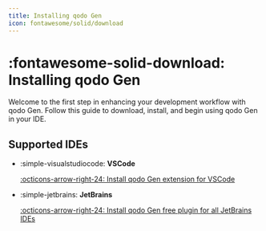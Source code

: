 ```yaml
---
title: Installing qodo Gen
icon: fontawesome/solid/download
---
```


# :fontawesome-solid-download: Installing qodo Gen

Welcome to the first step in enhancing your development workflow with qodo Gen. Follow this guide to download, install, and begin using qodo Gen in your IDE.

## Supported IDEs

<div class="grid cards" markdown>

- :simple-visualstudiocode: __VSCode__ 

    [:octicons-arrow-right-24: Install qodo Gen extension for VSCode](https://marketplace.visualstudio.com/items?itemName=Codium.codium)

- :simple-jetbrains: __JetBrains__ 
    
    [:octicons-arrow-right-24: Install qodo Gen free plugin for all JetBrains IDEs](https://plugins.jetbrains.com/plugin/21206-codiumate--code-test-and-review-with-confidence--by-codiumai)

</div>

